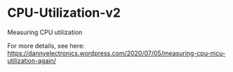 # CPU-Utilization-v2
Measuring CPU utilization

For more details, see here: https://dannyelectronics.wordpress.com/2020/07/05/measuring-cpu-mcu-utilization-again/
